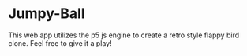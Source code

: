 # Jumpy-Ball
This web app utilizes the p5 js engine to create a retro style flappy bird clone. Feel free to give it a play!
